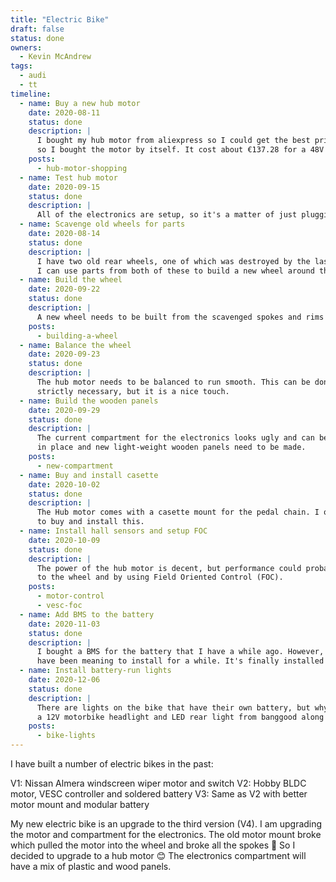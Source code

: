```yaml
---
title: "Electric Bike"
draft: false
status: done
owners:
  - Kevin McAndrew
tags: 
  - audi
  - tt
timeline:
  - name: Buy a new hub motor
    date: 2020-08-11
    status: done
    description: |
      I bought my hub motor from aliexpress so I could get the best price. There is no need for the full wheel,
      so I bought the motor by itself. It cost about €137.28 for a 48V 1500W motor. Motor arrived on 11th September.
    posts:
      - hub-motor-shopping
  - name: Test hub motor
    date: 2020-09-15
    status: done
    description: |
      All of the electronics are setup, so it's a matter of just plugging everything and seeing how well it works.
  - name: Scavenge old wheels for parts
    date: 2020-08-14
    status: done
    description: |
      I have two old rear wheels, one of which was destroyed by the last motor, the other has a bent rim.
      I can use parts from both of these to build a new wheel around the hub motor.
  - name: Build the wheel
    date: 2020-09-22
    status: done
    description: |
      A new wheel needs to be built from the scavenged spokes and rims of my old wheels.
    posts:
      - building-a-wheel
  - name: Balance the wheel
    date: 2020-09-23
    status: done
    description: |
      The hub motor needs to be balanced to run smooth. This can be done with some tape and coins. This is not
      strictly necessary, but it is a nice touch.
  - name: Build the wooden panels
    date: 2020-09-29
    status: done
    description: |
      The current compartment for the electronics looks ugly and can be improved. The battery needs to be secured
      in place and new light-weight wooden panels need to be made.
    posts:
      - new-compartment
  - name: Buy and install casette
    date: 2020-10-02
    status: done
    description: |
      The Hub motor comes with a casette mount for the pedal chain. I only have freewheels however, so I'll have
      to buy and install this.
  - name: Install hall sensors and setup FOC
    date: 2020-10-09
    status: done
    description: |
      The power of the hub motor is decent, but performance could probably be improved by adding position sensors
      to the wheel and by using Field Oriented Control (FOC).
    posts:
      - motor-control
      - vesc-foc
  - name: Add BMS to the battery
    date: 2020-11-03
    status: done
    description: |
      I bought a BMS for the battery that I have a while ago. However, the BMS was faulty. I have a new one that I
      have been meaning to install for a while. It's finally installed now 😊
  - name: Install battery-run lights
    date: 2020-12-06
    status: done
    description: |
      There are lights on the bike that have their own battery, but why not run them off the bike's battery 😁 I got
      a 12V motorbike headlight and LED rear light from banggood along with a 12V regulator
    posts:
      - bike-lights
---
```


 I have built a number of electric bikes in the past:

V1: Nissan Almera windscreen wiper motor and switch V2: Hobby BLDC motor, VESC controller and soldered battery V3: Same as V2 with better motor mount and modular battery

My new electric bike is an upgrade to the third version (V4). I am upgrading the motor and compartment for the electronics. The old motor mount broke which pulled the motor into the wheel and broke all the spokes 😬 So I decided to upgrade to a hub motor 😊 The electronics compartment will have a mix of plastic and wood panels.
